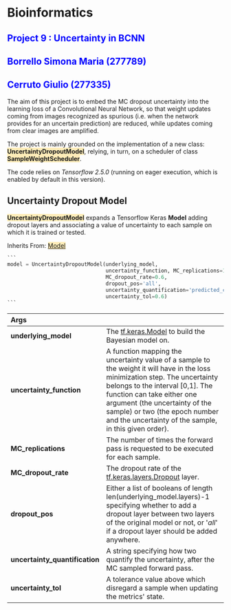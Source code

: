 # Bioinformatics

 ## <span style="color:blue">Project 9 : Uncertainty in BCNN </span>

## <span style="color:blue">Borrello Simona Maria (277789)</span>

## <span style="color:blue">Cerruto Giulio (277335)</span>

The aim of this project is to embed the MC dropout uncertainty into the learning loss of a Convolutional Neural Network, so that weight updates coming from images recognized as spurious  (i.e. when the network provides for an uncertain prediction) are reduced, while  updates coming from clear images are amplified.

The project is mainly grounded on the implementation of a new class: <span style="background-color: #ffecb8">**UncertaintyDropoutModel**</span>, relying, in turn, on a scheduler of class <span style="background-color: #ffecb8">**SampleWeightScheduler**</span>.

The code relies on *Tensorflow 2.5.0* (running on eager execution, which is enabled by default in this version).

## **Uncertainty Dropout Model**

<span style="background-color: #ffecb8">**UncertaintyDropoutModel**</span> expands a Tensorflow Keras **Model** adding dropout layers and associating a value of uncertainty to each sample on which it is trained or tested.

Inherits From: <span style="background-color: #ffecb8">[Model](https://www.tensorflow.org/api_docs/python/tf/keras/Model)</span>

~~~python
```
model = UncertaintyDropoutModel(underlying_model,
                                uncertainty_function, MC_replications=10,
                                MC_dropout_rate=0.6,
                                dropout_pos='all',
                                uncertainty_quantification='predicted_class_variances',
                                uncertainty_tol=0.6)
```
~~~

| **Args**                       |                                                              |
| :----------------------------- | :----------------------------------------------------------- |
| **underlying_model**           | The [tf.keras.Model](https://www.tensorflow.org/api_docs/python/tf/keras/Model) to build the Bayesian model on. |
| **uncertainty_function**       | A function mapping the uncertainty value of a sample to the weight it will have in the loss minimization step. The uncertainty belongs to the interval [0,1]. The function can take either one argument (the uncertainty of the sample) or two (the epoch number and the uncertainty of the sample, in this given order). |
| **MC_replications**            | The number of times the forward pass is requested to be executed for each sample. |
| **MC_dropout_rate**            | The dropout rate of the [tf.keras.layers.Dropout](https://www.tensorflow.org/api_docs/python/tf/keras/layers/Dropout) layer. |
| **dropout_pos**                | Either a list of booleans of length len(underlying_model.layers)-1 specifying whether to add a dropout layer between two layers of the original model or not, or '*all*' if a dropout layer should be added anywhere. |
| **uncertainty_quantification** | A string specifying how two quantify the uncertainty, after the MC sampled forward pass. |
| **uncertainty_tol**            | A tolerance value above which disregard a sample when updating the metrics' state. |









